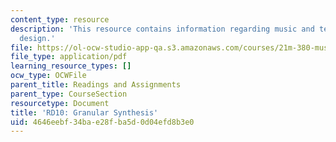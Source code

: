 ```yaml
---
content_type: resource
description: 'This resource contains information regarding music and technology: Sound
  design.'
file: https://ol-ocw-studio-app-qa.s3.amazonaws.com/courses/21m-380-music-and-technology-sound-design-spring-2016/4646eebf34bae28fba5d0d04efd8b3e0_MIT21M_380S16_assn_rd1.pdf
file_type: application/pdf
learning_resource_types: []
ocw_type: OCWFile
parent_title: Readings and Assignments
parent_type: CourseSection
resourcetype: Document
title: 'RD10: Granular Synthesis'
uid: 4646eebf-34ba-e28f-ba5d-0d04efd8b3e0
---
```

